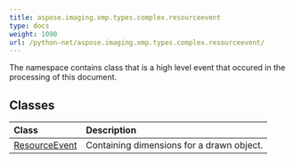 ```yaml
---
title: aspose.imaging.xmp.types.complex.resourceevent
type: docs
weight: 1090
url: /python-net/aspose.imaging.xmp.types.complex.resourceevent/
---
```



The namespace contains class that is a high level event that occured in the processing of this document.

## **Classes**
|**Class**|**Description**|
| :- | :- |
|[ResourceEvent](/imaging/python-net/aspose.imaging.xmp.types.complex.resourceevent/resourceevent/)|Containing dimensions for a drawn object.|

